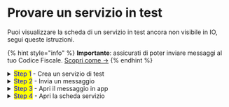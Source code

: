 # Provare un servizio in test

Puoi visualizzare la scheda di un servizio in test ancora non visibile in IO, segui queste istruzioni.

{% hint style="info" %}
**Importante**: assicurati di poter inviare messaggi al tuo Codice Fiscale. [Scopri come ->](../../abilitazioni/test-con-codici-fiscali-reali.md)
{% endhint %}

<details>

<summary><mark style="color:blue;">Step 1</mark> - Crea un servizio di test</summary>

Se non l'hai già fatto, scopri come [.](./ "mention").

</details>

<details>

<summary><mark style="color:blue;">Step 2</mark> - Invia un messaggio</summary>

Invia un messaggio, attraverso lo [specifico endpoint](../../api-e-specifiche/api-messaggi/submit-a-message-passing-the-user-fiscal_code-in-the-request-body.md), al tuo Codice Fiscale usando il servizio appena creato.

</details>

<details>

<summary><mark style="color:blue;">Step 3</mark> - Apri il messaggio in app</summary>

Attendi l'arrivo del messaggio in app, quindi selezionalo per visualizzarne il contenuto.&#x20;

Puoi forzare l'aggiornamento della lista messaggi scorrendo verso in basso (pull to refresh).

&#x20;<img src="../../.gitbook/assets/ezgif-5-8554f1ca1f.gif" alt="Esempio di apertura messaggio in app" data-size="original">



</details>

<details>

<summary><mark style="color:blue;">Step 4</mark> - Apri la scheda servizio</summary>

In fondo al messaggio trovi il nome del servizio che lo ha inviato: selezionalo per visualizzare la scheda del servizio.

![Esempio di apertura scheda servizio da un messaggio in app](../../.gitbook/assets/ezgif-5-59d64998d9.gif)



</details>
